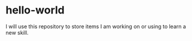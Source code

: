 # hello-world
I will use this repository to store items I am working on or using to learn a new skill.
